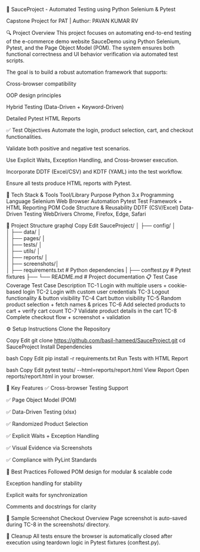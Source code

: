 🧪 SauceProject - Automated Testing using Python Selenium & Pytest

Capstone Project for PAT | Author: PAVAN KUMAR RV

🔍 Project Overview
This project focuses on automating end-to-end testing of the e-commerce demo website SauceDemo using Python Selenium, Pytest, and the Page Object Model (POM). The system ensures both functional correctness and UI behavior verification via automated test scripts.

The goal is to build a robust automation framework that supports:

Cross-browser compatibility

OOP design principles

Hybrid Testing (Data-Driven + Keyword-Driven)

Detailed Pytest HTML Reports

✅ Test Objectives
Automate the login, product selection, cart, and checkout functionalities.

Validate both positive and negative test scenarios.

Use Explicit Waits, Exception Handling, and Cross-browser execution.

Incorporate DDTF (Excel/CSV) and KDTF (YAML) into the test workflow.

Ensure all tests produce HTML reports with Pytest.

🧰 Tech Stack & Tools
Tool/Library	Purpose
Python 3.x	Programming Language
Selenium	Web Browser Automation
Pytest	Test Framework + HTML Reporting
POM	Code Structure & Reusability
DDTF (CSV/Excel)	Data-Driven Testing
WebDrivers	Chrome, Firefox, Edge, Safari

📂 Project Structure
graphql
Copy
Edit
SauceProject/
│
├── config/
│   
│
├── data/
│  
│
├── pages/
│   
│
├── tests/
│   
│
├── utils/
│   
│
├── reports/
│   
│
├── screenshots/│   
│
├── requirements.txt              # Python dependencies
|
├── conftest.py                   # Pytest fixtures
├── 
└── README.md                     # Project documentation
📋 Test Case Coverage
Test Case	Description
TC-1	Login with multiple users + cookie-based login
TC-2	Login with custom user credentials
TC-3	Logout functionality & button visibility
TC-4	Cart button visibility
TC-5	Random product selection + fetch names & prices
TC-6	Add selected products to cart + verify cart count
TC-7	Validate product details in the cart
TC-8	Complete checkout flow + screenshot + validation

⚙️ Setup Instructions
Clone the Repository


Copy
Edit
git clone https://github.com/basil-hameed/SauceProject.git
cd SauceProject
Install Dependencies

bash
Copy
Edit
pip install -r requirements.txt
Run Tests with HTML Report

bash
Copy
Edit
pytest tests/ --html=reports/report.html
View Report
Open reports/report.html in your browser.

📌 Key Features
✅ Cross-browser Testing Support

✅ Page Object Model (POM)

✅ Data-Driven Testing (xlsx)

✅ Randomized Product Selection

✅ Explicit Waits + Exception Handling

✅ Visual Evidence via Screenshots

✅ Compliance with PyLint Standards

📖 Best Practices Followed
POM design for modular & scalable code

Exception handling for stability

Explicit waits for synchronization

Comments and docstrings for clarity

📸 Sample Screenshot
Checkout Overview Page screenshot is auto-saved during TC-8 in the screenshots/ directory.

🧼 Cleanup
All tests ensure the browser is automatically closed after execution using teardown logic in Pytest fixtures (conftest.py).
